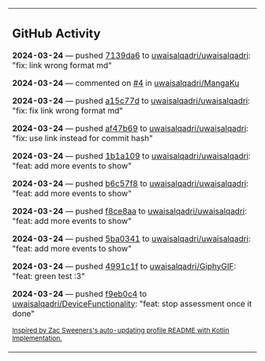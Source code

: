<table><tr><td valign="top" width="100%">    

## GitHub Activity

**2024-03-24** — pushed [7139da6](https://github.com/uwaisalqadri/uwaisalqadri/commits/7139da641533a7c3b1ced64741a1c835a3c5f407) to [uwaisalqadri/uwaisalqadri](https://github.com/uwaisalqadri/uwaisalqadri): "fix: link wrong format md"

**2024-03-24** — commented on [#4](https://github.com/uwaisalqadri/MangaKu/issues/4#issuecomment-2016985553) in [uwaisalqadri/MangaKu](https://github.com/uwaisalqadri/MangaKu)

**2024-03-24** — pushed [a15c77d](https://github.com/uwaisalqadri/uwaisalqadri/commits/a15c77d7430f0d16ef80c3cc01d7ad6b94a1198b) to [uwaisalqadri/uwaisalqadri](https://github.com/uwaisalqadri/uwaisalqadri): "fix: fix link wrong format md"

**2024-03-24** — pushed [af47b69](https://github.com/uwaisalqadri/uwaisalqadri/commits/af47b696e044eb72c139f4f38985f3a52132624f) to [uwaisalqadri/uwaisalqadri](https://github.com/uwaisalqadri/uwaisalqadri): "fix: use link instead for commit hash"

**2024-03-24** — pushed [1b1a109](https://github.com/uwaisalqadri/uwaisalqadri/commits/1b1a109cdee73a878652a0352920798930da65d7) to [uwaisalqadri/uwaisalqadri](https://github.com/uwaisalqadri/uwaisalqadri): "feat: add more events to show"

**2024-03-24** — pushed [b6c57f8](https://github.com/uwaisalqadri/uwaisalqadri/commits/b6c57f8490226bab84444bc3b206d4af4cadea1d) to [uwaisalqadri/uwaisalqadri](https://github.com/uwaisalqadri/uwaisalqadri): "feat: add more events to show"

**2024-03-24** — pushed [f8ce8aa](https://github.com/uwaisalqadri/uwaisalqadri/commits/f8ce8aa4ba0309085b8f3922191f8dc3edec579a) to [uwaisalqadri/uwaisalqadri](https://github.com/uwaisalqadri/uwaisalqadri): "feat: add more events to show"

**2024-03-24** — pushed [5ba0341](https://github.com/uwaisalqadri/uwaisalqadri/commits/5ba0341f1159f6d71f50f19c09a99464a73e3cd8) to [uwaisalqadri/uwaisalqadri](https://github.com/uwaisalqadri/uwaisalqadri): "feat: add more events to show"

**2024-03-24** — pushed [4991c1f](https://github.com/uwaisalqadri/GiphyGIF/commits/4991c1f1568adb9cfffe6e770d289a97f4630df4) to [uwaisalqadri/GiphyGIF](https://github.com/uwaisalqadri/GiphyGIF): "feat: green test :3"

**2024-03-24** — pushed [f9eb0c4](https://github.com/uwaisalqadri/DeviceFunctionality/commits/f9eb0c463035964818c7fb88ce663e6404b1c059) to [uwaisalqadri/DeviceFunctionality](https://github.com/uwaisalqadri/DeviceFunctionality): "feat: stop assessment once it done"
                
<sub><a href="https://github.com/ZacSweers/ZacSweers/">Inspired by Zac Sweeners's auto-updating profile README with Kotlin Implementation.</a></sub>
        